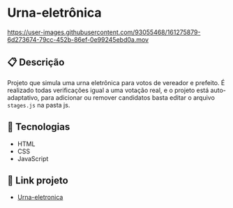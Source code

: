 # Urna-eletrônica

https://user-images.githubusercontent.com/93055468/161275879-6d273674-79cc-452b-86ef-0e99245ebd0a.mov

## 📋 Descrição

Projeto que simula uma urna eletrônica para votos de vereador e prefeito. É realizado todas verificações igual a uma votação real, e o projeto está auto-adaptativo, para adicionar ou remover candidatos basta editar o arquivo `stages.js` na pasta js.

## 🚀 Tecnologias

- HTML
- CSS
- JavaScript

## 🚀  Link projeto
- [Urna-eletronica](https://fabiomoura-m.github.io/Urna-eletronica/)
